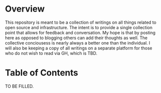 # Overview
This repository is meant to be a collection of writings on all things related to open source and infrastructure. The intent is to provide a single collection point that allows for feedback and conversation. My hope is that by posting here as opposed to blogging others can add their thoughts as well. The collective conciousess is nearly always a better one than the individual. I will also be keeping a copy of all writings on a separate platform for those who do not wish to read via GH, which is TBD. 

# Table of Contents

TO BE FILLED. 
